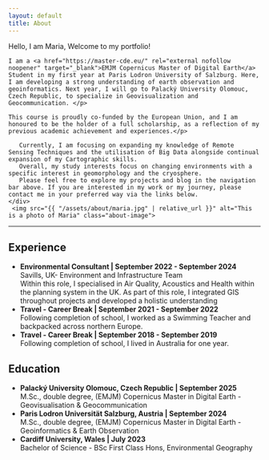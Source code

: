 ```yaml
---
layout: default
title: About
---
```


<div class="about-container">
    <div class="about-text">
        <p>  Hello, I am Maria, Welcome to my portfolio!      <p> 
       
    I am a <a href="https://master-cde.eu/" rel="external nofollow noopener" target="_blank">EMJM Copernicus Master of Digital Earth</a> Student in my first year at Paris Lodron University of Salzburg. Here, I am developing a strong understanding of earth observation and geoinformatics. Next year, I will go to Palacký University Olomouc, Czech Republic, to specialize in Geovisualization and Geocommunication. </p>
    
    This course is proudly co-funded by the European Union, and I am honoured to be the holder of a full scholarship, as a reflection of my previous academic achievement and experiences.</p>
    
       Currently, I am focusing on expanding my knowledge of Remote Sensing Techniques and the utilisation of Big Data alongside continual expansion of my Cartographic skills. 
       Overall, my study interests focus on changing environments with a specific interest in geomorphology and the cryosphere.
       Please feel free to explore my projects and blog in the navigation bar above. If you are interested in my work or my journey, please contact me in your preferred way via the links below.
    </div>
     <img src="{{ "/assets/about/maria.jpg" | relative_url }}" alt="This is a photo of Maria" class="about-image">
</div>

<!-- Icons Section -->
<div class="contact-icons">
    <a href="https://www.linkedin.com/in/maria-fedy/" target="_blank" aria-label="LinkedIn">
        <i class="fab fa-linkedin"></i>
    </a>
    <a href="mailto:maria.fedyszyns@stud.plus.ac.at" aria-label="Email">
        <i class="fas fa-envelope"></i>
    </a>
</div>

<hr class="section-divider">

<h2>Experience</h2>
<ul>
    <li>
        <strong>Environmental Consultant | September 2022 - September 2024 </strong>
        <br>Savills, UK- Environment and Infrastructure Team
        <br>Within this role, I specialised in Air Quality, Acoustics and Health within the planning system in the UK. As part of this role, I integrated GIS throughout projects and developed a holistic understanding 
    </li>
    <li>
         <strong>Travel - Career Break | September 2021 - September 2022 </strong>
         <br>Following completion of school, I worked as a Swimming Teacher and backpacked across northern Europe.
    </li>
    <li>
        <strong>Travel - Career Break | September 2018 - September 2019 </strong>
        <br>Following completion of school, I lived in Australia for one year.
    </li>
</ul>

<h2>Education</h2>
<ul>
    <li>
        <strong>Palacký University Olomouc, Czech Republic | September 2025</strong>
        <br>M.Sc., double degree, (EMJM) Copernicus Master in Digital Earth - Geovisualisation & Geocommunication
    </li>
    <li>
        <strong>Paris Lodron Universität Salzburg, Austria | September 2024</strong>
        <br>M.Sc., double degree, (EMJM) Copernicus Master in Digital Earth - Geoinformatics & Earth Observation
    </li>
    <li>
        <strong>Cardiff University, Wales | July 2023</strong>
        <br>Bachelor of Science - BSc First Class Hons, Environmental Geography
    </li>
</ul>
